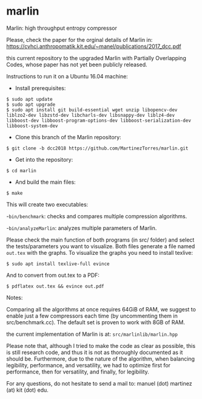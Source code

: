 # marlin
Marlin: high throughput entropy compressor

Please, check the paper for the orginal details of Marlin in:
<https://cvhci.anthropomatik.kit.edu/~manel/publications/2017_dcc.pdf>

this current repository to the upgraded Marlin with Partially Overlapping Codes, whose paper has not yet been publicly released.

Instructions to run it on a Ubuntu 16.04 machine:

- Install prerequisites:

```
$ sudo apt update
$ sudo apt upgrade
$ sudo apt install git build-essential wget unzip libopencv-dev liblzo2-dev libzstd-dev libcharls-dev libsnappy-dev liblz4-dev libboost-dev libboost-program-options-dev libboost-serialization-dev libboost-system-dev 
```

- Clone this branch of the Marlin repository: 

```
$ git clone -b dcc2018 https://github.com/MartinezTorres/marlin.git
```

- Get into the repository:

```
$ cd marlin
```
- And build the main files:
```
$ make
```

This will create two executables:

-`bin/benchmark`: checks and compares multiple compression algorithms.

-`bin/analyzeMarlin`: analyzes multiple parameters of Marlin.

Please check the main function of both programs (in src/ folder) and select the tests/parameters you want to visualize.
Both files generate a file named `out.tex` with the graphs. To visualize the graphs you need to install texlive:

```
$ sudo apt install texlive-full evince
```

And to convert from out.tex to a PDF:

```
$ pdflatex out.tex && evince out.pdf
```


Notes:

Comparing all the algorithms at once requires 64GiB of RAM, we suggest to enable just a few compressors each time (by uncommenting them in src/benchmark.cc). The default set is proven to work with 8GB of RAM.

the current implementation of Marlin is at: `src/marlinlib/marlin.hpp`

Please note that, although I tried to make the code as clear as possible, this is still research code, and thus it is not as thoroughly documented as it should be. 
Furthermore, due to the nature of the algorithm, when balancing legibility, performance, and versatility, we had to optimize first for performance, then for versatility, and finally, for legibility.

For any questions, do not hesitate to send a mail to:  manuel (dot) martinez (at) kit (dot) edu. 

